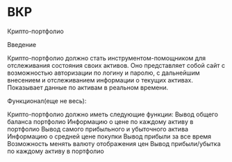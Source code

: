 # ВКР

Крипто-портфолио

Введение

Крипто-портфолио должно стать инструментом-помощником для отслеживания состояния своих активов.
Оно представляет собой сайт с возможностью авторизации по логину и паролю, с дальнейшим внесением и отслеживанием информации о текущих активах. Показывает данные по активам в реальном времени.

Функционал(еще не весь):

Крипто-портфолио должно иметь следующие функции:
Вывод общего баланса портфолио
Информацию о цене по каждому активу в портфолио
Вывод самого прибыльного и убыточного актива
Информацию о средней цене покупки
Вывод прибыли за все время
Возможность менять валюту отображения цен
Вывод прибыли/убытка по каждому активу в портфолио


